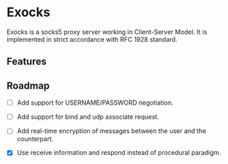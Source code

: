 # Exocks

Exocks is a socks5 proxy server working in Client-Server Model. It is implemented in strict accordance with RFC 1928 standard.

## Features

## Roadmap

- [ ] Add support for USERNAME/PASSWORD negotiation.

- [ ] Add support for bind and udp associate request.

- [ ] Add real-time encryption of messages between the user and the counterpart.

- [x] Use receive information and respond instead of procedural paradigm. 
